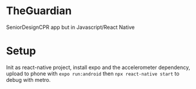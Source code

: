 # TheGuardian
SeniorDesignCPR app but in Javascript/React Native

# Setup
Init as react-native project, install expo and the accelerometer dependency, upload to phone with `expo run:android` then `npx react-native start` to debug with metro.
